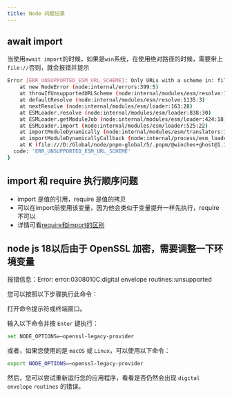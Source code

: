 ```yaml
---
title: Node 问题记录
---
```


## await import

当使用`await import`的时候，如果是`win`系统，在使用绝对路径的时候，需要带上`file://`否则，就会报错并提示

```bash
Error [ERR_UNSUPPORTED_ESM_URL_SCHEME]: Only URLs with a scheme in: file and data are supported by the default ESM loader. On Windows, absolute paths must be valid file:// URLs. Received protocol 'd:'
    at new NodeError (node:internal/errors:399:5)
    at throwIfUnsupportedURLScheme (node:internal/modules/esm/resolve:1059:11)
    at defaultResolve (node:internal/modules/esm/resolve:1135:3)
    at nextResolve (node:internal/modules/esm/loader:163:28)
    at ESMLoader.resolve (node:internal/modules/esm/loader:838:30)
    at ESMLoader.getModuleJob (node:internal/modules/esm/loader:424:18)
    at ESMLoader.import (node:internal/modules/esm/loader:525:22)
    at importModuleDynamically (node:internal/modules/esm/translators:110:35)
    at importModuleDynamicallyCallback (node:internal/process/esm_loader:35:14)
    at K (file:///D:/Global/node/pnpm-global/5/.pnpm/@winches+ghost@1.1.9_vue@3.2.47/node_modules/@winches/ghost/dist/bin.js:3:1533) {
  code: 'ERR_UNSUPPORTED_ESM_URL_SCHEME'
}
```

## import 和 require 执行顺序问题

- import 是值的引用，require 是值的拷贝
- 可以在import前使用该变量，因为他会类似于变量提升一样先执行，require不可以
- 详情可看[require和import的区别](https://zhuanlan.zhihu.com/p/121770261)

## node js 18以后由于 OpenSSL 加密，需要调整一下环境变量

报错信息：Error: error:0308010C:digital envelope routines::unsupported

您可以按照以下步骤执行此命令：

打开命令提示符或终端窗口。

输入以下命令并按 `Enter` 键执行：

```bash
set NODE_OPTIONS=–openssl-legacy-provider
```

或者，如果您使用的是 `macOS` 或 `Linux`，可以使用以下命令：

```bash
export NODE_OPTIONS=–openssl-legacy-provider
```

然后，您可以尝试重新运行您的应用程序，看看是否仍然会出现 `digital envelope` `routines` 的错误。